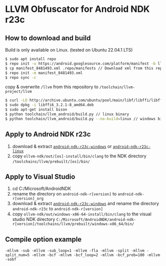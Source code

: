 # LLVM Obfuscator for Android NDK r23c

## How to download and build

Build is only available on Linux. (tested on Ubuntu 22.04.1 LTS)

```sh
$ sudo apt install repo
$ repo init -u https://android.googlesource.com/platform/manifest -b llvm-toolchain
$ cp manifest_8481493.xml .repo/manifests // Download xml from this repository
$ repo init -m manifest_8481493.xml
$ repo sync -c
```

copy & overwrite `/llvm` from this repository to `/toolchain/llvm-project/llvm`

```sh
$ curl -LO http://archive.ubuntu.com/ubuntu/pool/main/libf/libffi/libffi6_3.2.1-8_amd64.deb
$ sudo dpkg -i libffi6_3.2.1-8_amd64.deb
$ sudo apt-get install bison
$ python toolchain/llvm_android/build.py // linux binary
$ python toolchain/llvm_android/build.py --no-build=linux // windows binary
```

## Apply to Android NDK r23c
1. download & extract [`android-ndk-r23c-windows`](https://dl.google.com/android/repository/android-ndk-r23c-windows.zip) or [`android-ndk-r23c-linux`](https://dl.google.com/android/repository/android-ndk-r23c-linux.zip)
2. copy `ollvm-ndk/out/[os]-install/bin/clang` to the NDK directory `/toolchains/llvm/prebuilt/[os]/bin/`


## Apply to Visual Studio
1. cd C:/Microsoft/AndroidNDK
2. rename the directory on `android-ndk-r[version]` to `android-ndk-r[version]_org`
3. download & extract [`android-ndk-r23c-windows`](https://dl.google.com/android/repository/android-ndk-r23c-windows.zip) and rename the directory `android-ndk-r23c` to `android-ndk-r[version]`
4. copy `ollvm-ndk/out/windows-x86-64-install/bin/clang` to the visual studio NDK directory `C:/Microsoft/AndroidNDK/android-ndk-r[version]/toolchains/llvm/prebuilt/windows-x86_64/bin/`

## Compile option example
``-mllvm -sub -mllvm -sub_loop=1 -mllvm -fla -mllvm -split -mllvm -split_num=5 -mllvm -bcf -mllvm -bcf_loop=2 -mllvm -bcf_prob=100 -mllvm -sobf`` 
